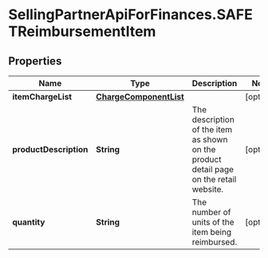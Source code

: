 # SellingPartnerApiForFinances.SAFETReimbursementItem

## Properties
Name | Type | Description | Notes
------------ | ------------- | ------------- | -------------
**itemChargeList** | [**ChargeComponentList**](ChargeComponentList.md) |  | [optional] 
**productDescription** | **String** | The description of the item as shown on the product detail page on the retail website. | [optional] 
**quantity** | **String** | The number of units of the item being reimbursed. | [optional] 
